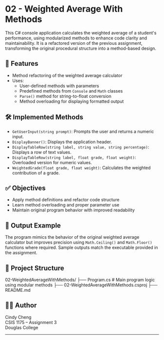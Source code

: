 # 02 - Weighted Average With Methods

This C# console application calculates the weighted average of a student's performance, using modularized methods to enhance code clarity and maintainability. It is a refactored version of the previous assignment, transforming the original procedural structure into a method-based design.

## 📌 Features

- Method refactoring of the weighted average calculator
- Uses:
  - User-defined methods with parameters
  - Predefined methods from `Console` and `Math` classes
  - `Parse()` method for string-to-float conversion
  - Method overloading for displaying formatted output

## 🛠 Implemented Methods

- `GetUserInput(string prompt)`: Prompts the user and returns a numeric input.
- `DisplayBanner()`: Displays the application header.
- `DisplayTableRow(string label, string value, string percentage)`: Displays a row of text values.
- `DisplayTableRow(string label, float grade, float weight)`: Overloaded version for numeric values.
- `WeightedGrade(float grade, float weight)`: Calculates the weighted contribution of a grade.

## ✅ Objectives

- Apply method definitions and refactor code structure
- Learn method overloading and proper parameter use
- Maintain original program behavior with improved readability

## 🧪 Output Example

The program mimics the behavior of the original weighted average calculator but improves precision using `Math.Ceiling()` and `Math.Floor()` functions where required. Sample outputs match the executable provided in the assignment.

## 📁 Project Structure

02-WeightedAverageWithMethods/
├── Program.cs # Main program logic using modular methods
├── 02-WeightedAverageWithMethods.csproj
├── README.md


## 🧑‍🎓 Author

Cindy Cheng  
CSIS 1175 – Assignment 3  
Douglas College

---


